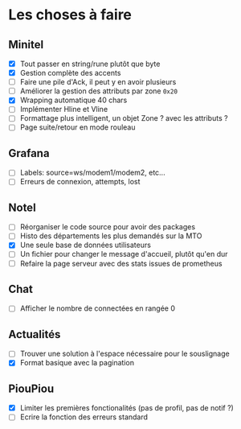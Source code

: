 # Les choses à faire

## Minitel

* [x] Tout passer en string/rune plutôt que byte
* [x] Gestion complète des accents
* [ ] Faire une pile d'Ack, il peut y en avoir plusieurs
* [ ] Améliorer la gestion des attributs par zone `0x20`
* [x] Wrapping automatique 40 chars
* [ ] Implémenter Hline et Vline
* [ ] Formattage plus intelligent, un objet Zone ? avec les attributs ?
* [ ] Page suite/retour en mode rouleau

## Grafana

* [ ] Labels: source=ws/modem1/modem2, etc...
* [ ] Erreurs de connexion, attempts, lost

## Notel

* [ ] Réorganiser le code source pour avoir des packages
* [ ] Histo des départements les plus demandés sur la MTO
* [x] Une seule base de données utilisateurs
* [ ] Un fichier pour changer le message d'accueil, plutôt qu'en dur
* [ ] Refaire la page serveur avec des stats issues de prometheus

## Chat

* [ ] Afficher le nombre de connectées en rangée 0

## Actualités

* [ ] Trouver une solution à l'espace nécessaire pour le souslignage
* [x] Format basique avec la pagination

## PiouPiou

* [x] Limiter les premières fonctionalités (pas de profil, pas de notif ?)
* [ ] Ecrire la fonction des erreurs standard
